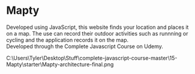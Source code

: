 # Mapty
Developed using JavaScript, this website finds your location and places it on a map. 
The use can record their outdoor activities such as runnning or cycling and the application records it on the map.  
Developed through the Complete Javascript Course on Udemy. 


C:\Users\Tyler\Desktop\Stuff\complete-javascript-course-master\15-Mapty\starter\Mapty-architecture-final.png

